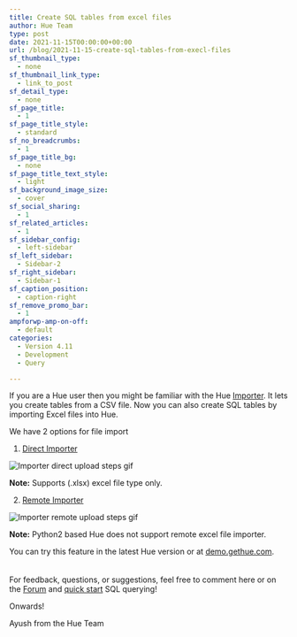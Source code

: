 ```yaml
---
title: Create SQL tables from excel files
author: Hue Team
type: post
date: 2021-11-15T00:00:00+00:00
url: /blog/2021-11-15-create-sql-tables-from-execl-files
sf_thumbnail_type:
  - none
sf_thumbnail_link_type:
  - link_to_post
sf_detail_type:
  - none
sf_page_title:
  - 1
sf_page_title_style:
  - standard
sf_no_breadcrumbs:
  - 1
sf_page_title_bg:
  - none
sf_page_title_text_style:
  - light
sf_background_image_size:
  - cover
sf_social_sharing:
  - 1
sf_related_articles:
  - 1
sf_sidebar_config:
  - left-sidebar
sf_left_sidebar:
  - Sidebar-2
sf_right_sidebar:
  - Sidebar-1
sf_caption_position:
  - caption-right
sf_remove_promo_bar:
  - 1
ampforwp-amp-on-off:
  - default
categories:
  - Version 4.11
  - Development
  - Query

---
```


If you are a Hue user then you might be familiar with the Hue [Importer](https://docs.gethue.com/developer/api/rest/#file-import). It lets you create tables from a CSV file. Now you can also create SQL tables by importing Excel files into Hue.

We have 2 options for file import

1. [Direct Importer](/blog/2021-05-26-improved-hue-importer-select-a-file-choose-a-dialect-create-a-table/)

![Importer direct upload steps gif](https://cdn.gethue.com/uploads/2021/11/direct_importer_xlsx.gif)

**Note:** Supports (.xlsx) excel file type only.

2. [Remote Importer](https://gethue.com/hadoop-tutorial-create-hive-tables-with-headers-and)

![Importer remote upload steps gif](https://cdn.gethue.com/uploads/2021/11/remote_importer_xlsx1.gif)

**Note:** Python2 based Hue does not support remote excel file importer.

You can try this feature in the latest Hue version or at [demo.gethue.com](https://demo.gethue.com/hue/indexer/importer).  
</br>
</br>
For feedback, questions, or suggestions, feel free to comment here or on the [Forum](https://discourse.gethue.com/) and [quick start](https://docs.gethue.com/quickstart/) SQL querying!

Onwards!

Ayush from the Hue Team